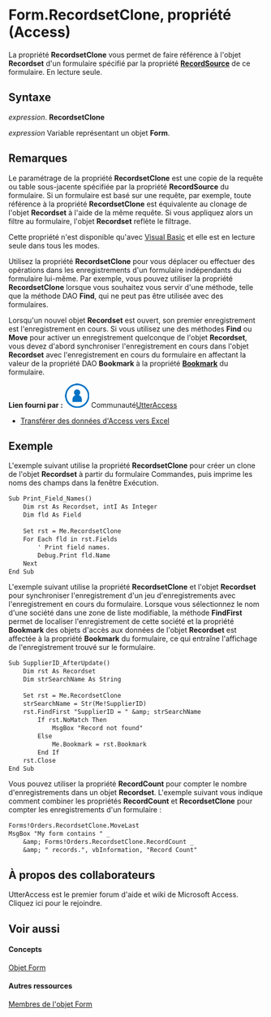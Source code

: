 
# Form.RecordsetClone, propriété (Access)

La propriété  **RecordsetClone** vous permet de faire référence à l'objet **Recordset** d'un formulaire spécifié par la propriété **[RecordSource](a473695a-7645-744d-bf69-760e1f2b9fb1.md)** de ce formulaire. En lecture seule.


## Syntaxe

 _expression_. **RecordsetClone**

 _expression_ Variable représentant un objet **Form**.


## Remarques

Le paramétrage de la propriété  **RecordsetClone** est une copie de la requête ou table sous-jacente spécifiée par la propriété **RecordSource** du formulaire. Si un formulaire est basé sur une requête, par exemple, toute référence à la propriété **RecordsetClone** est équivalente au clonage de l'objet **Recordset** à l'aide de la même requête. Si vous appliquez alors un filtre au formulaire, l'objet **Recordset** reflète le filtrage.

Cette propriété n'est disponible qu'avec [Visual Basic](http://msdn.microsoft.com/library/3fa3677b-a779-3bc7-0f0f-827c252b3292%28Office.15%29.aspx) et elle est en lecture seule dans tous les modes.

Utilisez la propriété  **RecordsetClone** pour vous déplacer ou effectuer des opérations dans les enregistrements d'un formulaire indépendants du formulaire lui-même. Par exemple, vous pouvez utiliser la propriété **RecordsetClone** lorsque vous souhaitez vous servir d'une méthode, telle que la méthode DAO **Find**, qui ne peut pas être utilisée avec des formulaires.

Lorsqu'un nouvel objet  **Recordset** est ouvert, son premier enregistrement est l'enregistrement en cours. Si vous utilisez une des méthodes **Find** ou **Move** pour activer un enregistrement quelconque de l'objet **Recordset**, vous devez d'abord synchroniser l'enregistrement en cours dans l'objet **Recordset** avec l'enregistrement en cours du formulaire en affectant la valeur de la propriété DAO **Bookmark** à la propriété **[Bookmark](e214a924-9110-a3de-9812-b9ec5cbad8ed.md)** du formulaire.

 **Lien fourni par :**
![Icône de membre de la communauté](images/8b9774c4-6c97-470e-b3a2-56d8f786444c.png) Communauté[UtterAccess](http://www.utteraccess.com)


- [Transférer des données d'Access vers Excel](http://www.utteraccess.com/forum/Transfer-data-Access-Ex-t1672619.mdl)
    

## Exemple

L'exemple suivant utilise la propriété  **RecordsetClone** pour créer un clone de l'objet **Recordset** à partir du formulaire Commandes, puis imprime les noms des champs dans la fenêtre Exécution.


```
Sub Print_Field_Names() 
    Dim rst As Recordset, intI As Integer 
    Dim fld As Field 
 
    Set rst = Me.RecordsetClone 
    For Each fld in rst.Fields 
        ' Print field names. 
        Debug.Print fld.Name 
    Next 
End Sub
```

L'exemple suivant utilise la propriété  **RecordsetClone** et l'objet **Recordset** pour synchroniser l'enregistrement d'un jeu d'enregistrements avec l'enregistrement en cours du formulaire. Lorsque vous sélectionnez le nom d'une société dans une zone de liste modifiable, la méthode **FindFirst** permet de localiser l'enregistrement de cette société et la propriété **Bookmark** des objets d'accès aux données de l'objet **Recordset** est affectée à la propriété **Bookmark** du formulaire, ce qui entraîne l'affichage de l'enregistrement trouvé sur le formulaire.




```
Sub SupplierID_AfterUpdate() 
    Dim rst As Recordset 
    Dim strSearchName As String 
 
    Set rst = Me.RecordsetClone 
    strSearchName = Str(Me!SupplierID) 
    rst.FindFirst "SupplierID = " &amp; strSearchName 
        If rst.NoMatch Then 
            MsgBox "Record not found" 
        Else 
            Me.Bookmark = rst.Bookmark 
        End If 
    rst.Close 
End Sub
```

Vous pouvez utiliser la propriété  **RecordCount** pour compter le nombre d'enregistrements dans un objet **Recordset**. L'exemple suivant vous indique comment combiner les propriétés **RecordCount** et **RecordsetClone** pour compter les enregistrements d'un formulaire :




```
Forms!Orders.RecordsetClone.MoveLast 
MsgBox "My form contains " _ 
    &amp; Forms!Orders.RecordsetClone.RecordCount _ 
    &amp; " records.", vbInformation, "Record Count"
```


## À propos des collaborateurs
<a name="AboutContributors"> </a>

UtterAccess est le premier forum d'aide et wiki de Microsoft Access. Cliquez ici pour le rejoindre.


## Voir aussi
<a name="AboutContributors"> </a>


#### Concepts


[Objet Form](72ef9219-142b-b690-b696-3eba9a5d4522.md)
#### Autres ressources


[Membres de l'objet Form](e1976b58-28ca-8f76-cdf3-6732cb06ce6c.md)